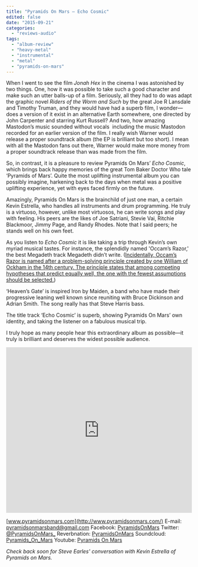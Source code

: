 ```yaml
---
title: "Pyramids On Mars – Echo Cosmic"
edited: false
date: "2015-09-21"
categories:
  - "reviews-audio"
tags:
  - "album-review"
  - "heavy-metal"
  - "instrumental"
  - "metal"
  - "pyramids-on-mars"
---
```


When I went to see the film _Jonah Hex_ in the cinema I was astonished by two things. One, how it was possible to take such a good character and make such an utter balls-up of a film. Seriously, all they had to do was adapt the graphic novel _Riders of the Worm and Such_ by the great Joe R Lansdale and Timothy Truman, and they would have had a superb film, I wonder—does a version of it exist in an alternative Earth somewhere, one directed by John Carpenter and starring Kurt Russell? And two, how amazing Mastodon’s music sounded without vocals  including the music Mastodon recorded for an earlier version of the film. I really wish Warner would release a proper soundtrack album (the EP is brilliant but too short). I mean with all the Mastodon fans out there, Warner would make more money from a proper soundtrack release than was made from the film.

So, in contrast, it is a pleasure to review Pyramids On Mars’ _Echo Cosmic_, which brings back happy memories of the great Tom Baker Doctor Who tale ‘Pyramids of Mars’. Quite the most uplifting instrumental album you can possibly imagine, harkening back to the days when metal was a positive uplifting experience, yet with eyes faced firmly on the future.

Amazingly, Pyramids On Mars is the brainchild of just one man, a certain Kevin Estrella, who handles all instruments and drum programming. He truly is a virtuoso, however, unlike most virtuosos, he can write songs and play with feeling. His peers are the likes of Joe Satriani, Stevie Vai, Ritchie Blackmoor, Jimmy Page, and Randy Rhodes. Note that I said peers; he stands well on his own feet.

As you listen to _Echo Cosmic_ it is like taking a trip through Kevin’s own myriad musical tastes. For instance, the splendidly named 'Occam’s Razor,' the best Megadeth track Megadeth didn’t write. ([Incidentally, Occam’s Razor is named after a problem-solving principle created by one William of Ockham in the 14th century. The principle states that among competing hypotheses that predict equally well, the one with the fewest assumptions should be selected.](http://science.howstuffworks.com/innovation/scientific-experiments/occams-razor.htm))

‘Heaven’s Gate’ is inspired Iron by Maiden, a band who have made their progressive leaning well known since reuniting with Bruce Dickinson and Adrian Smith. The song really has that Steve Harris bass.

The title track ‘Echo Cosmic’ is superb, showing Pyramids On Mars’ own identity, and taking the listener on a fabulous musical trip.

I truly hope as many people hear this extraordinary album as possible—it truly is brilliant and deserves the widest possible audience.

<iframe src="https://w.soundcloud.com/player/?url=https%3A//api.soundcloud.com/playlists/142512815&amp;color=ff5500&amp;auto_play=false&amp;hide_related=false&amp;show_comments=true&amp;show_user=true&amp;show_reposts=false" width="100%" height="450" frameborder="no" scrolling="no"></iframe>

[www.pyramidsonmars.com](http://www.pyramidsonmars.com/) E-mail: [pyramidsonmarsband@gmail.com](mailto:pyramidsonmarsband@gmail.com) Facebook: [PyramidsOnMars](https://www.facebook.com/PyramidsonMars) Twitter: [@PyramidsOnMars\_](https://twitter.com/pyramidsonmars_) Reverbnation: [PyramidsOnMars](https://www.reverbnation.com/pyramidsonmars) Soundcloud: [Pyramids\_On\_Mars](https://soundcloud.com/pyramids_on_mars) Youtube: [Pyramids On Mars](https://www.youtube.com/channel/UCvYlQfAhexk1NJqSZzTLXCg/feed)

_Check back soon for Steve Earles' conversation with Kevin Estrella of Pyramids on Mars._
